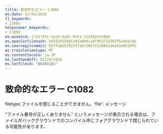 ```yaml
---
title: 致命的なエラー C1082
ms.date: 11/04/2016
f1_keywords:
- C1082
helpviewer_keywords:
- C1082
ms.assetid: 173179f1-1e14-4a91-9451-122f8a53c0b8
ms.openlocfilehash: b93329359dfa93a00dcadf4b37143d7f5aa0ac8b
ms.sourcegitcommit: 857fa6b530224fa6c18675138043aba9aa0619fb
ms.translationtype: MT
ms.contentlocale: ja-JP
ms.lasthandoff: 03/24/2020
ms.locfileid: "80204101"
---
```

# <a name="fatal-error-c1082"></a>致命的なエラー C1082

filetype ファイルを閉じることができません。'file': メッセージ

"ファイル番号が正しくありません" というメッセージが表示される場合は、ファイルがバックグラウンドでのコンパイル中にフォアグラウンドで閉じられている可能性があります。
